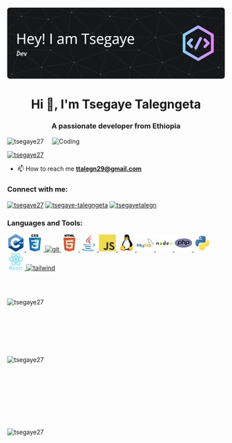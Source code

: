 ![Header](./banner.png)
<h1 align="center">Hi 👋, I'm Tsegaye Talegngeta</h1>
<h3 align="center">A passionate developer from Ethiopia</h3>
<img align="right" alt="Coding" width="400" src="cdn.dribbble.com/users/1162077/screenshots/3848914/programmer.gif"
<p align="left"> <img src="https://komarev.com/ghpvc/?username=tsegaye27&label=Profile%20views&color=0e75b6&style=flat" alt="tsegaye27" /> </p>

<p align="left"> <a href="https://twitter.com/tsegaye27" target="blank"><img src="https://img.shields.io/twitter/follow/tsegaye27?logo=twitter&style=for-the-badge" alt="tsegaye27" /></a> </p>

- 📫 How to reach me **ttalegn29@gmail.com**

<h3 align="left">Connect with me:</h3>
<p align="left">
<a href="https://twitter.com/tsegaye27" target="blank"><img align="center" src="https://raw.githubusercontent.com/rahuldkjain/github-profile-readme-generator/master/src/images/icons/Social/twitter.svg" alt="tsegaye27" height="30" width="40" /></a>
<a href="https://linkedin.com/in/tsegaye-talegngeta" target="blank"><img align="center" src="https://raw.githubusercontent.com/rahuldkjain/github-profile-readme-generator/master/src/images/icons/Social/linked-in-alt.svg" alt="tsegaye-talegngeta" height="30" width="40" /></a>
<a href="https://instagram.com/tsegayetalegn" target="blank"><img align="center" src="https://raw.githubusercontent.com/rahuldkjain/github-profile-readme-generator/master/src/images/icons/Social/instagram.svg" alt="tsegayetalegn" height="30" width="40" /></a>
</p>

<h3 align="left">Languages and Tools:</h3>
<p align="left"> <a href="https://www.w3schools.com/cpp/" target="_blank" rel="noreferrer"> <img src="https://raw.githubusercontent.com/devicons/devicon/master/icons/cplusplus/cplusplus-original.svg" alt="cplusplus" width="40" height="40"/> </a> <a href="https://www.w3schools.com/css/" target="_blank" rel="noreferrer"> <img src="https://raw.githubusercontent.com/devicons/devicon/master/icons/css3/css3-original-wordmark.svg" alt="css3" width="40" height="40"/> </a> <a href="https://git-scm.com/" target="_blank" rel="noreferrer"> <img src="https://www.vectorlogo.zone/logos/git-scm/git-scm-icon.svg" alt="git" width="40" height="40"/> </a> <a href="https://www.w3.org/html/" target="_blank" rel="noreferrer"> <img src="https://raw.githubusercontent.com/devicons/devicon/master/icons/html5/html5-original-wordmark.svg" alt="html5" width="40" height="40"/> </a> <a href="https://www.java.com" target="_blank" rel="noreferrer"> <img src="https://raw.githubusercontent.com/devicons/devicon/master/icons/java/java-original.svg" alt="java" width="40" height="40"/> </a> <a href="https://developer.mozilla.org/en-US/docs/Web/JavaScript" target="_blank" rel="noreferrer"> <img src="https://raw.githubusercontent.com/devicons/devicon/master/icons/javascript/javascript-original.svg" alt="javascript" width="40" height="40"/> </a> <a href="https://www.linux.org/" target="_blank" rel="noreferrer"> <img src="https://raw.githubusercontent.com/devicons/devicon/master/icons/linux/linux-original.svg" alt="linux" width="40" height="40"/> </a> <a href="https://www.mysql.com/" target="_blank" rel="noreferrer"> <img src="https://raw.githubusercontent.com/devicons/devicon/master/icons/mysql/mysql-original-wordmark.svg" alt="mysql" width="40" height="40"/> </a> <a href="https://nodejs.org" target="_blank" rel="noreferrer"> <img src="https://raw.githubusercontent.com/devicons/devicon/master/icons/nodejs/nodejs-original-wordmark.svg" alt="nodejs" width="40" height="40"/> </a> <a href="https://www.php.net" target="_blank" rel="noreferrer"> <img src="https://raw.githubusercontent.com/devicons/devicon/master/icons/php/php-original.svg" alt="php" width="40" height="40"/> </a> <a href="https://www.python.org" target="_blank" rel="noreferrer"> <img src="https://raw.githubusercontent.com/devicons/devicon/master/icons/python/python-original.svg" alt="python" width="40" height="40"/> </a> <a href="https://reactjs.org/" target="_blank" rel="noreferrer"> <img src="https://raw.githubusercontent.com/devicons/devicon/master/icons/react/react-original-wordmark.svg" alt="react" width="40" height="40"/> </a> <a href="https://tailwindcss.com/" target="_blank" rel="noreferrer"> <img src="https://www.vectorlogo.zone/logos/tailwindcss/tailwindcss-icon.svg" alt="tailwind" width="40" height="40"/> </a> </p>

<br/>
<br/>
<p>
  <img align="left" src="https://github-readme-stats.vercel.app/api/top-langs?username=tsegaye27&show_icons=true&locale=en&layout=compact" alt="tsegaye27" />
</p>
<br/>
<br/>
<br/>
<br/>
<br/>
<br/>
<br/>
<p>
   <img align="left" src="https://github-readme-stats.vercel.app/api?username=tsegaye27&show_icons=true&locale=en" alt="tsegaye27" />
</p>
<br/>
<br/>
<br/>
<br/>
<br/>
<br/>
<br/>
<br/>
<br/>
<p>
  <img align="left" src="https://github-readme-streak-stats.herokuapp.com/?user=tsegaye27&" alt="tsegaye27" />
</p>
